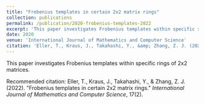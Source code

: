 ```yaml
---
title: "Frobenius templates in certain 2x2 matrix rings"
collection: publications
permalink: /publication/2020-frobenius-templates-2022
excerpt: 'This paper investigates Frobenius templates within specific rings of 2x2 matrices.'
date: 2020
venue: 'International Journal of Mathematics and Computer Science'
citation: 'Eller, T., Kraus, J., Takahashi, Y., &amp; Zhang, Z. J. (2022). &amp;quot;Frobenius templates in certain 2x2 matrix rings.&amp;quot; <i>International Journal of Mathematics and Computer Science</i>, 17(2).'
---
```

This paper investigates Frobenius templates within specific rings of 2x2 matrices.

Recommended citation: Eller, T., Kraus, J., Takahashi, Y., & Zhang, Z. J. (2022). &quot;Frobenius templates in certain 2x2 matrix rings.&quot; <i>International Journal of Mathematics and Computer Science</i>, 17(2).